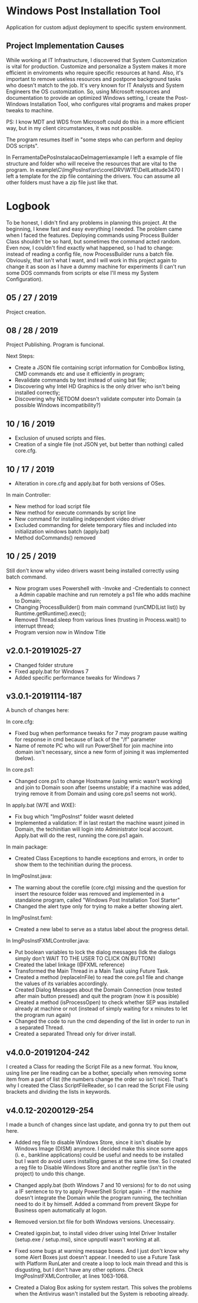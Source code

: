 # Windows Post Installation Tool
 Application for custom adjust deployment to specific system environment.


## Project Implementation Causes

 While working at IT Infrastructure, I discovered that System Customization is
 vital for production. Customize and personalize a System makes it more efficient
 in enviroments who require specific resources at hand. Also, it's important to
 remove useless resources and postpone background tasks who doesn't match to
 the job.
 It's very known for IT Analysts and System Engineers the OS customization. So,
 using Microsoft resources and documentation to provide an optimized Windows setting,
 I create the Post-Windows Installation Tool, who configures vital programs and makes
 proper tweaks to machine.
 
 PS: I know MDT and WDS from Microsoft could do this in a more efficient way, but in my
 client circumstances, it was not possible.
 
 The program resumes itself in "some steps who can perform and deploy DOS scripts".
 
 In FerramentaDePosInstalacaoDeImagem\example I left a example of file structure and
 folder who will receive the resources that are vital to the program.
 In example\C\ImgPosInst\src\core\DRV\W7E\DellLatitude3470
 I left a template for the zip file containing the drivers. You can assume all other folders must
 have a zip file just like that.
 

# Logbook

 To be honest, I didn't find any problems in planning this project. At the beginning, I
 knew fast and easy everything I needed. The problem came when I faced the features.
 Deploying commands using Process Builder Class shouldn't be so hard, but sometimes
 the command acted random. Even now, I couldn't find exactly what happened, so I had
 to change: instead of reading a config file, now ProcessBuilder runs a batch file.
 Obviously, that isn't what I want, and I will work in this project again to change it
 as soon as I have a dummy machine for experiments (I can't run some DOS commands from
 scripts or else I'll mess my System Configuration).


## 05 / 27 / 2019

 Project creation.


## 08 / 28 / 2019

 Project Publishing. Program is funcional.
 
 Next Steps: 
 
 - Create a JSON file containing script information for ComboBox listing, CMD
 commands etc and use it efficiently in program;
 - Revalidate commands by text instead of using bat file;
 - Discovering why Intel HD Graphics is the only driver who isn't being installed
 correctly;
 - Discovering why NETDOM doesn't validate computer into Domain (a possible Windows
 incompatibility?)


## 10 / 16 / 2019
 
 - Exclusion of unused scripts and files.
 - Creation of a single file (not JSON yet, but better than nothing) called core.cfg.

## 10 / 17 / 2019
 
 - Alteration in core.cfg and apply.bat for both versions of OSes.
 
In main Controller:

- New method for load script file
- New method for execute commands by script line
- New command for installing independent video driver
- Excluded commanding for delete temporary files and included into initialization windows batch (apply.bat)
- Method doCommands() removed

## 10 / 25 / 2019
 
 Still don't know why video drivers wasnt being installed correctly using batch command.
 
 - Now program uses Powershell with -Invoke and -Credentials to connect a Admin capable machine and run
 remotely a ps1 file who adds machine to Domain;
 - Changing ProcessBuilder() from main command (runCMD(List<String> list)) by Runtime.getRuntime().exec();
 - Removed Thread.sleep from various lines (trusting in Process.wait() to interrupt thread;
 - Program version now in Window Title

## v2.0.1-20191025-27
 
- Changed folder struture
- Fixed apply.bat for Windows 7
- Added specific performance tweaks for Windows 7

## v3.0.1-20191114-187
 
A bunch of changes here:

In core.cfg:
- Fixed bug when performance tweaks for 7 may program
pause waiting for response in cmd because of lack of the
"/f" parameter
- Name of remote PC who will run PowerShell for join machine
into domain isn't necessary, since a new form of joining it
was implemented (below).

In core.ps1:
- Changed core.ps1 to change Hostname (using wmic wasn't working)
and join to Domain soon after (seems unstable; if a machine was
added, trying remove it from Domain and using core.ps1 seems not
work).

In apply.bat (W7E and WXE):
- Fix bug which "ImgPosInst" folder wasnt deleted
- Implemented a validation: If in last restart the machine wasnt
joined in Domain, the techinitian will login into Administrator
local account. Apply.bat will do the rest, running the core.ps1 again.

In main package:
- Created Class Exceptions to handle exceptions and errors, in order to
show them to the techinitian during the process.

In ImgPosInst.java:
- The warning about the corefile (core.cfg) missing and the question for
insert the resource folder was removed and implemented in a standalone program,
called "Windows Post Installation Tool Starter"
- Changed the alert type only for trying to make a better showing alert.

In ImgPosInst.fxml:
- Created a new label to serve as a status label about the progress detail.

In ImgPosInstFXMLController.java:
- Put boolean variables to lock the dialog messages (Idk the dialogs simply don't
WAIT TO THE USER TO CLICK ON BUTTON!)
- Created the label linkage (@FXML reference)
- Transformed the Main Thread in a Main Task using Future Task.
- Created a method (replaceInFile) to read the core.ps1 file and change the values of its
variables accordingly.
- Created Dialog Messages about the Domain Connection (now tested after main button pressed)
and quit the program (now it is possible)
- Created a method (isProcessOpen) to check whether SEP was installed already at machine or not
(instead of simply waiting for x minutes to let the program run again)
- Changed the code to run the cmd depending of the list in order to run in a separated Thread.
- Created a separated Thread only for driver install.

## v4.0.0-20191204-242
 
I created a Class for reading the Script File as a new format. You know, using line per line reading can be a bother, specially when removing some item from a part of list (the numbers change the order so isn't nice). That's why I created the Class ScriptFileReader, so I can read the Script File using brackets and dividing the lists in keywords.


## v4.0.12-20200129-254

 
I made a bunch of changes since last update, and gonna try to put them out here.

- Added reg file to disable Windows Store, since it isn't disable by Windows Image (DISM) anymore.
I decided make this since some apps (i. e., bankline applications) could be useful and needs to be
installed but I want do avoid users installing games at the same time. So I created a reg file to
Disable Windows Store and another regfile (isn't in the project) to undo this change.

- Changed apply.bat (both Windows 7 and 10 versions) for to do not using a IF sentence to try to
apply PowerShell Script again - if the machine doesn't integrate the Domain while the program running,
the technitian need to do it by himself. Added a command from prevent Skype for Business open automatically
at logon.

- Removed version.txt file for both Windows versions. Unecessairy.

- Created igxpin.bat, to install video driver using Intel Driver Installer (setup.exe / setup.msi), since upnputil
wasn't working at all.

- Fixed some bugs at warning message boxes. And I just don't know why some Alert Boxes just doesn't appear. I needed to
use a Future Task with Platform RunLater and create a loop to lock main thread and this is disgusting, but I don't have any other options.
Check ImgPosInstFXMLController, at lines 1063-1068.

- Created a Dialog Box asking for system restart. This solves the problems when the Antivirus wasn't
installed but the System is rebooting already.
